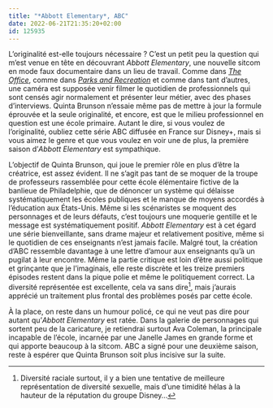 ```yaml
---
title: "*Abbott Elementary*, ABC"
date: 2022-06-21T21:35:20+02:00
id: 125935 
---
```


L’originalité est-elle toujours nécessaire ? C’est un petit peu la question qui m’est venue en tête en découvrant *Abbott Elementary*, une nouvelle sitcom en mode faux documentaire dans un lieu de travail. Comme dans [*The Office*](https://voiretmanger.fr/office-gervais-merchant-nbc/), comme dans [*Parks and Recreation*](https://voiretmanger.fr/parks-recreation-daniels-schur-nbc/) et comme dans tant d’autres, une caméra est supposée venir filmer le quotidien de professionnels qui sont censés agir normalement et présenter leur métier, avec des phases d’interviews. Quinta Brunson n’essaie même pas de mettre à jour la formule éprouvée et la seule originalité, et encore, est que le milieu professionnel en question est une école primaire. Autant le dire, si vous voulez de l’originalité, oubliez cette série ABC diffusée en France sur Disney+, mais si vous aimez le genre et que vous voulez en voir une de plus, la première saison d’*Abbott Elementary* est sympathique.

L’objectif de Quinta Brunson, qui joue le premier rôle en plus d’être la créatrice, est assez évident. Il ne s’agit pas tant de se moquer de la troupe de professeurs rassemblée pour cette école élémentaire fictive de la banlieue de Philadelphie, que de dénoncer un système qui délaisse systématiquement les écoles publiques et le manque de moyens accordés à l’éducation aux États-Unis. Même si les scénaristes se moquent des personnages et de leurs défauts, c’est toujours une moquerie gentille et le message est systématiquement positif. *Abbott Elementary* est à cet égard une série bienveillante, sans drame majeur et relativement positive, même si le quotidien de ces enseignants n’est jamais facile. Malgré tout, la création d’ABC ressemble davantage à une lettre d’amour aux enseignants qu’à un pugilat à leur encontre. Même la partie critique est loin d’être aussi politique et grinçante que je l’imaginais, elle reste discrète et les treize premiers épisodes restent dans la pique polie et même le politiquement correct. La diversité représentée est excellente, cela va sans dire[^1], mais j’aurais apprécié un traitement plus frontal des problèmes posés par cette école.

À la place, on reste dans un humour policé, ce qui ne veut pas dire pour autant qu’*Abbott Elementary* est ratée. Dans la galerie de personnages qui sortent peu de la caricature, je retiendrai surtout Ava Coleman, la principale incapable de l’école, incarnée par une Janelle James en grande forme et qui apporte beaucoup à la sitcom. ABC a signé pour une deuxième saison, reste à espérer que Quinta Brunson soit plus incisive sur la suite. 

[^1]: Diversité raciale surtout, il y a bien une tentative de meilleure représentation de diversité sexuelle, mais d’une timidité hélas à la hauteur de la réputation du groupe Disney…
